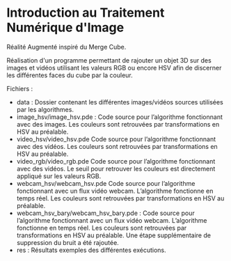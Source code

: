 # Introduction au Traitement Numérique d'Image

Réalité Augmenté inspiré du Merge Cube.

Réalisation d'un programme permettant de rajouter un objet 3D sur des images et vidéos utilisant les valeurs RGB ou encore HSV afin de discerner les différentes faces du cube par la couleur. 

Fichiers :
- data : Dossier contenant les différentes images/vidéos sources utilisées par les algorithmes.
- image_hsv/image_hsv.pde : Code source pour l’algorithme fonctionnant avec des images. Les couleurs sont retrouvées par transformations en HSV au préalable.
- video_hsv/video_hsv.pde Code source pour l’algorithme fonctionnant avec des vidéos. Les couleurs sont retrouvées par transformations en HSV au préalable.
- video_rgb/video_rgb.pde Code source pour l’algorithme fonctionnant avec des vidéos. Le seuil pour retrouver les couleurs est directement appliqué sur les valeurs RGB.
- webcam_hsv/webcam_hsv.pde Code source pour l’algorithme fonctionnant avec un flux vidéo webcam. L’algorithme fonctionne en temps réel. Les couleurs sont retrouvées par transformations en HSV au préalable.
- webcam_hsv_bary/webcam_hsv_bary.pde : Code source pour l’algorithme fonctionnant avec un flux vidéo webcam. L’algorithme fonctionne en temps réel. Les couleurs sont retrouvées par transformations en HSV au préalable. Une étape supplémentaire de suppression du bruit a été rajoutée.
- res : Résultats exemples des différentes exécutions.

